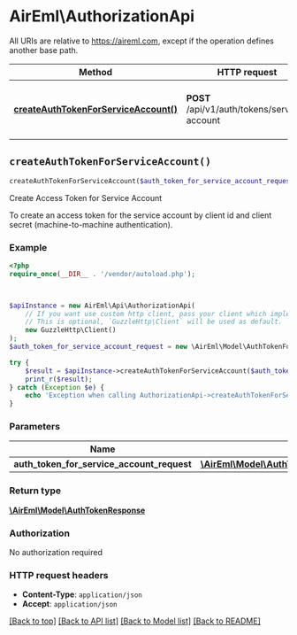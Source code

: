 # AirEml\AuthorizationApi

All URIs are relative to https://aireml.com, except if the operation defines another base path.

| Method | HTTP request | Description |
| ------------- | ------------- | ------------- |
| [**createAuthTokenForServiceAccount()**](AuthorizationApi.md#createAuthTokenForServiceAccount) | **POST** /api/v1/auth/tokens/service-account | Create Access Token for Service Account |


## `createAuthTokenForServiceAccount()`

```php
createAuthTokenForServiceAccount($auth_token_for_service_account_request): \AirEml\Model\AuthTokenResponse
```

Create Access Token for Service Account

To create an access token for the service account by client id and client secret (machine-to-machine authentication).

### Example

```php
<?php
require_once(__DIR__ . '/vendor/autoload.php');



$apiInstance = new AirEml\Api\AuthorizationApi(
    // If you want use custom http client, pass your client which implements `GuzzleHttp\ClientInterface`.
    // This is optional, `GuzzleHttp\Client` will be used as default.
    new GuzzleHttp\Client()
);
$auth_token_for_service_account_request = new \AirEml\Model\AuthTokenForServiceAccountRequest(); // \AirEml\Model\AuthTokenForServiceAccountRequest

try {
    $result = $apiInstance->createAuthTokenForServiceAccount($auth_token_for_service_account_request);
    print_r($result);
} catch (Exception $e) {
    echo 'Exception when calling AuthorizationApi->createAuthTokenForServiceAccount: ', $e->getMessage(), PHP_EOL;
}
```

### Parameters

| Name | Type | Description  | Notes |
| ------------- | ------------- | ------------- | ------------- |
| **auth_token_for_service_account_request** | [**\AirEml\Model\AuthTokenForServiceAccountRequest**](../Model/AuthTokenForServiceAccountRequest.md)|  | |

### Return type

[**\AirEml\Model\AuthTokenResponse**](../Model/AuthTokenResponse.md)

### Authorization

No authorization required

### HTTP request headers

- **Content-Type**: `application/json`
- **Accept**: `application/json`

[[Back to top]](#) [[Back to API list]](../../README.md#endpoints)
[[Back to Model list]](../../README.md#models)
[[Back to README]](../../README.md)
